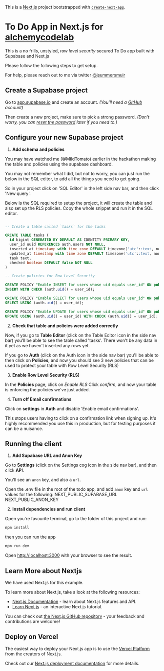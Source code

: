 This is a [Next.js](https://nextjs.org/) project bootstrapped with [`create-next-app`](https://github.com/vercel/next.js/tree/canary/packages/create-next-app).

# To Do App in Next.js for [alchemycodelab](https://www.alchemycodelab.com/)

This is a no frills, unstyled, _row level security_ secured To Do app built with Supabase and Next.js

Please follow the following steps to get setup.

For help, please reach out to me via twitter [@jsummersmuir](https://twitter.com/jsummersmuir)

## Create a Supabase project

Go to [app.supabase.io](https://app.supabase.io) and create an account.
_(You'll need a [GitHub](https://github.com) account)_

Then create a new project, make sure to pick a strong password.
_(Don't worry, you can [reset the password](https://supabase.io/docs/guides/database/managing-passwords) later if you need to.)_

## Configure your new Supabase project

1. **Add schema and policies**

You may have watched me (@MildTomato) earlier in the hackathon making the table and policies using the supabase dashboard.

You may not remember what I did, but not to worry, you can just run the below in the SQL editor, to add all the things you need to get going.

So in your project click on 'SQL Editor' in the left side nav bar, and then click 'New query'.

Below is the SQL required to setup the project, it will create the table and also set up the RLS policies.
Copy the whole snippet and run it in the SQL editor.

```sql

-- Create a table called `tasks` for the tasks

CREATE TABLE tasks (
  id bigint GENERATED BY DEFAULT AS IDENTITY PRIMARY KEY,
  user_id uuid REFERENCES auth.users NOT NULL,
  inserted_at timestamp with time zone DEFAULT timezone('utc'::text, now()) NOT NULL,
  updated_at timestamp with time zone DEFAULT timezone('utc'::text, now()) NOT NULL,
  task text,
  checked boolean DEFAULT false NOT NULL
)

-- Create policies for Row Level Security

CREATE POLICY "Enable INSERT for users whose uid equals user_id" ON public.tasks FOR
INSERT WITH CHECK (auth.uid() = user_id);

CREATE POLICY "Enable SELECT for users whose uid equals user_id" ON public.tasks FOR
SELECT USING (auth.uid() = user_id);

CREATE POLICY "Enable UPDATE for users whose uid equals user_id" ON public.tasks FOR
UPDATE USING (auth.uid() = user_id) WITH CHECK (auth.uid() = user_id);

```

2. **Check that table and policies were added correctly**

Now, if you go to **Table Editor** (click on the Table Editor icon in the side nav bar) you'll be able to see the table called 'tasks'. There won't be any data in it yet as we haven't inserted any rows yet.

If you go to **Auth** (click on the Auth icon in the side nav bar) you'll be able to then click on **Policies**, and now you should see 3 new policies that can be used to protect your table with Row Level Security (RLS)

3. **Enable Row Level Security (RLS)**

In the **Policies** page, click on _Enable RLS_
Click _confirm_, and now your table is enforcing the policies we've just added.

4. **Turn off Email confirmations**

Click on **settings** in **Auth** and disable 'Enable email confirmations'.

This stops users having to click on a confirmation link when signing up.
It's highly recommended you use this in production, but for testing purposes it can be a nuisance.

## Running the client

1. **Add Supabase URL and Anon Key**

Go to **Settings** (click on the Settings cog icon in the side nav bar), and then click **API**.

You'll see an `anon` key, and also a `url`.

Open the .env file in the root of the todo app, and add `anon` key and `url` values for the following:
NEXT_PUBLIC_SUPABASE_URL
NEXT_PUBLIC_ANON_KEY

2. **Install dependencies and run client**

Open you're favourite terminal, go to the folder of this project and run:

```bash
npm install
```

then you can run the app

```bash
npm run dev
```

Open [http://localhost:3000](http://localhost:3000) with your browser to see the result.

## Learn More about Nextjs

We have used Next.js for this example.

To learn more about Next.js, take a look at the following resources:

- [Next.js Documentation](https://nextjs.org/docs) - learn about Next.js features and API.
- [Learn Next.js](https://nextjs.org/learn) - an interactive Next.js tutorial.

You can check out [the Next.js GitHub repository](https://github.com/vercel/next.js/) - your feedback and contributions are welcome!

## Deploy on Vercel

The easiest way to deploy your Next.js app is to use the [Vercel Platform](https://vercel.com/new?utm_medium=default-template&filter=next.js&utm_source=create-next-app&utm_campaign=create-next-app-readme) from the creators of Next.js.

Check out our [Next.js deployment documentation](https://nextjs.org/docs/deployment) for more details.
